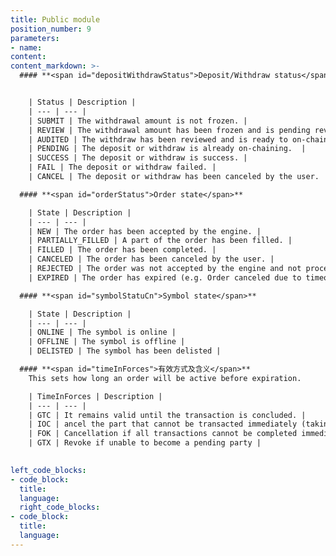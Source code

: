 ```yaml
---
title: Public module
position_number: 9
parameters:
- name:
content:
content_markdown: >-
  #### **<span id="depositWithdrawStatus">Deposit/Withdraw status</span>**


    | Status | Description |
    | --- | --- |
    | SUBMIT | The withdrawal amount is not frozen. |
    | REVIEW | The withdrawal amount has been frozen and is pending review. |
    | AUDITED | The withdraw has been reviewed and is ready to on-chaining. |
    | PENDING | The deposit or withdraw is already on-chaining.  |
    | SUCCESS | The deposit or withdraw is success. |
    | FAIL | The deposit or withdraw failed. |
    | CANCEL | The deposit or withdraw has been canceled by the user. |

  #### **<span id="orderStatus">Order state</span>**

    | State | Description |
    | --- | --- |
    | NEW | The order has been accepted by the engine. |
    | PARTIALLY_FILLED | A part of the order has been filled. |
    | FILLED | The order has been completed. |
    | CANCELED | The order has been canceled by the user. |
    | REJECTED | The order was not accepted by the engine and not processed. |
    | EXPIRED | The order has expired (e.g. Order canceled due to timeout or canceled due to premium) |   

  #### **<span id="symbolStatuCn">Symbol state</span>**

    | State | Description |
    | --- | --- |
    | ONLINE | The symbol is online |
    | OFFLINE | The symbol is offline |
    | DELISTED | The symbol has been delisted |

  #### **<span id="timeInForces">有效方式及含义</span>**
    This sets how long an order will be active before expiration.

    | TimeInForces | Description |
    | --- | --- |
    | GTC | It remains valid until the transaction is concluded. |
    | IOC | ancel the part that cannot be transacted immediately (taking orders) |
    | FOK | Cancellation if all transactions cannot be completed immediately |
    | GTX | Revoke if unable to become a pending party |
  

left_code_blocks:
- code_block:
  title:
  language:
  right_code_blocks:
- code_block:
  title:
  language:
---
```



